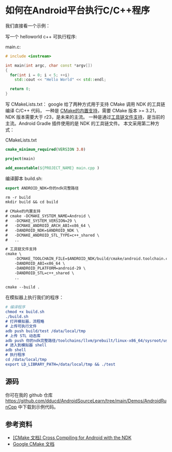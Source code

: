 # 如何在Android平台执行C/C++程序

我们直接看一个示例：

写一个 helloworld c++ 可执行程序:

main.c:

```cpp
# include <iostream>

int main(int argc, char const *argv[])
{
  for(int i = 0; i < 5; ++i)
    std::cout << "Hello World" << std::endl;

  return 0;
}

```

写 CMakeLists.txt：
google 给了两种方式用于支持 CMake 调用 NDK 的工具链编译 C/C++ 代码，
一种是 [CMake的内置支持](https://cmake.org/cmake/help/latest/manual/cmake-toolchains.7.html#cross-compiling-for-android-with-the-ndk)，需要 CMake 版本 >= 3.21，NDK 版本需要大于 r23，是未来的主流。
一种是通过[工具链文件支持](https://developer.android.com/ndk/guides/cmake)，是当前的主流。Android Gradle 插件使用的是 NDK 的工具链文件。
本文采用第二种方式：

CMakeLists.txt

```cmake
cmake_minimum_required(VERSION 3.0)

project(main)

add_executable(${PROJECT_NAME} main.cpp )
```

编译脚本 build.sh:

```cmake
export ANDROID_NDK=你的ndk完整路径

rm -r build
mkdir build && cd build 

# CMake的内置支持
# cmake -DCMAKE_SYSTEM_NAME=Android \
# 	-DCMAKE_SYSTEM_VERSION=29 \
# 	-DCMAKE_ANDROID_ARCH_ABI=x86_64 \
# 	-DANDROID_NDK=$ANDROID_NDK \
# 	-DCMAKE_ANDROID_STL_TYPE=c++_shared \
# 	..

# 工具链文件支持
cmake \
    -DCMAKE_TOOLCHAIN_FILE=$ANDROID_NDK/build/cmake/android.toolchain.cmake \
    -DANDROID_ABI=x86_64 \
    -DANDROID_PLATFORM=android-29 \
	-DANDROID_STL=c++_shared \
	..

cmake --build .
```

在模拟器上执行我们的程序：

```cmake
# 编译程序
chmod +x build.sh
./build.sh
# 打开模拟器，流程略
# 上传可执行文件
adb push build/test /data/local/tmp
# 上传 STL 动态库
adb push 你的ndk完整路径/toolchains/llvm/prebuilt/linux-x86_64/sysroot/usr/lib/x86_64-linux-android/libc++_shared.so /data/local/tmp
# 进入到模拟器 shell
adb shell
# 执行程序
cd /data/local/tmp
export LD_LIBRARY_PATH=/data/local/tmp && ./test
```

## 源码

你可在我的 github 仓库 https://github.com/dducd/AndroidSourceLearn/tree/main/Demos/AndroidRunCpp 中下载到示例代码。

## 参考资料

- [[CMake 文档] Cross Compiling for Android with the NDK](https://cmake.org/cmake/help/latest/manual/cmake-toolchains.7.html#cross-compiling-for-android-with-the-ndk)
- [Google CMake 文档](https://developer.android.com/ndk/guides/cmake)


